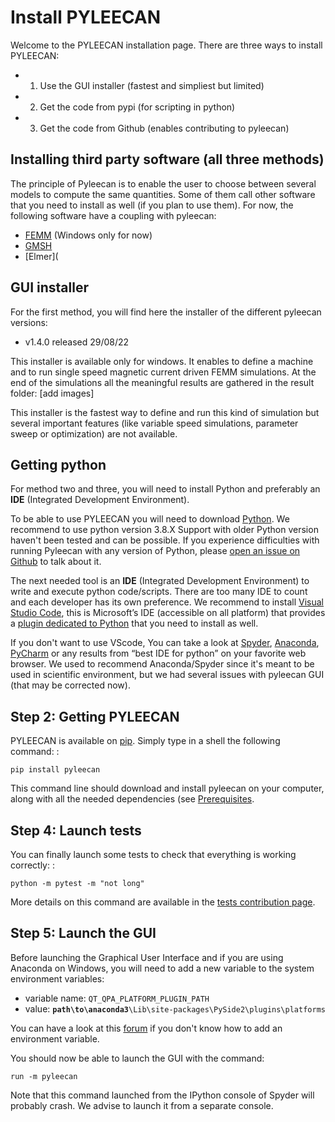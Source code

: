 Install PYLEECAN
================

Welcome to the PYLEECAN installation page. There are three ways to
install PYLEECAN:
- 1) Use the GUI installer (fastest and simpliest but limited)
- 2) Get the code from pypi (for scripting in python)
- 3) Get the code from Github (enables contributing to pyleecan)

Installing third party software (all three methods)
---------------------------------------------------

The principle of Pyleecan is to enable the user to choose between
several models to compute the same quantities. Some of them call other
software that you need to install as well (if you plan to use them). For
now, the following software have a coupling with pyleecan:

-   [FEMM](http://www.femm.info/wiki/Download) (Windows only for now)
-   [GMSH](http://gmsh.info/)
-   [Elmer](

GUI installer
-------------
For the first method, you will find here the installer of the different pyleecan versions:
- v1.4.0 released 29/08/22

This installer is available only for windows. It enables to define a machine and to run single speed magnetic current driven FEMM simulations. At the end of the simulations all the meaningful results are gathered in the result folder:
[add images]

This installer is the fastest way to define and run this kind of simulation but several important features (like variable speed simulations, parameter sweep or optimization) are not available.

Getting python
----------------------
For method two and three, you will need to install Python and preferably an **IDE** (Integrated Development Environment).

To be able to use PYLEECAN you will need to download
[Python](https://www.python.org/downloads/). We recommend to use python version 3.8.X
Support with older Python version haven't been tested and can be possible. If you experience difficulties with running
Pyleecan with any version of Python, please [open an issue on
Github](https://github.com/Eomys/pyleecan/issues) to talk about it.

The next needed tool is an **IDE** (Integrated Development Environment) to write and execute python code/scripts.
There are too many IDE to count and each developer has its own
preference. We recommend to install [Visual Studio Code](https://code.visualstudio.com/docs/python/python-tutorial), this
is Microsoft’s IDE (accessible on all platform) that provides a [plugin
dedicated to Python](https://code.visualstudio.com/docs/python/python-tutorial) that you need to install as well. 

If you don't want to use VScode, You can take a look at [Spyder](https://docs.spyder-ide.org/index.html), [Anaconda](https://www.anaconda.com/distribution/), [PyCharm](https://www.jetbrains.com/fr-fr/pycharm/) or any results from “best IDE for
python” on your favorite web browser. 
We used to recommend Anaconda/Spyder since it's meant to be used in scientific environment, but we had several issues with pyleecan GUI (that may be corrected now).



Step 2: Getting PYLEECAN
------------------------

PYLEECAN is available on [pip](https://pypi.org/project/pip/). Simply
type in a shell the following command: :

    pip install pyleecan

This command line should download and install pyleecan on your computer,
along with all the needed dependencies (see [Prerequisites](prerequisites.md).

Step 4: Launch tests
--------------------

You can finally launch some tests to check that everything is working
correctly: :

    python -m pytest -m "not long"

More details on this command are available in the [tests contribution page](test.contribution.md).

Step 5: Launch the GUI
----------------------

Before launching the Graphical User Interface and if you are using Anaconda on Windows,
you will need to add a new variable to the system environment variables:
- variable name: `QT_QPA_PLATFORM_PLUGIN_PATH`
- value: **`path\to\anaconda3`**`\Lib\site-packages\PySide2\plugins\platforms`

You can have a look at this [forum](https://superuser.com/questions/949560/how-do-i-set-system-environment-variables-in-windows-10) 
if you don't know how to add an environment variable.

You should now be able to launch the GUI with the command:

`run -m pyleecan`

Note that this command launched from the IPython console of Spyder will probably crash. We advise
to launch it from a separate console.
